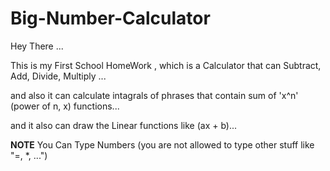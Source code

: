# Big-Number-Calculator
Hey There ...

This is my First School HomeWork , 
which is a Calculator that can Subtract, Add, Divide, Multiply ...

and also it can calculate intagrals of phrases that contain sum of 'x^n' (power of n, x) functions...

and it also can draw the Linear functions like (ax + b)...

**NOTE**  You Can Type Numbers (you are not allowed to type other stuff like "=, *, ...")

